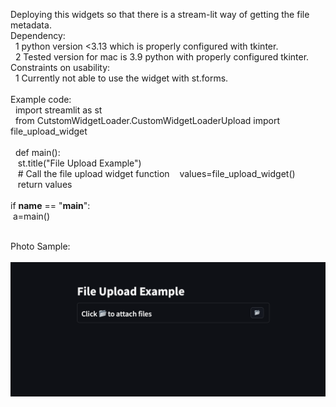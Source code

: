 Deploying this widgets so that there is a stream-lit way of getting the file metadata.\
Dependency:\
  1 python version <3.13 which is properly configured with tkinter.\
  2 Tested version for mac is 3.9 python with properly configured tkinter.\
Constraints on usability:\
  1 Currently not able to use the widget with st.forms.\
\
Example code:\
  import streamlit as st\
  from CutstomWidgetLoader.CustomWidgetLoaderUpload import file_upload_widget\
\
  def main():\
   st.title("File Upload Example")\
   # Call the file upload widget function
   values=file_upload_widget()  \
   return values\
\
if __name__ == "__main__":\
 a=main()

\
Photo Sample:\
  !["Uploader Widget"](Uploader_button.png)

